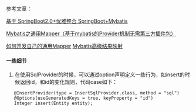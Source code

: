 参考文章：

[基于 SpringBoot2.0+优雅整合 SpringBoot+Mybatis](https://segmentfault.com/a/1190000017211657)

[Mybatis之通用Mapper（基于mybatis的Provider机制无需第三方插件包）](https://blog.csdn.net/mayfly_hml/article/details/88846479)

[如何开发自己的通用Mapper](https://blog.csdn.net/isea533/article/details/41892319)
[Mybatis高级结果映射](https://blog.csdn.net/u010714901/article/details/108328508)
#### 一些细节
1. 在使用SqlProvider的时候，可以通过option声明定义一些行为，如insert的时候返回id，和id的变化规则，代码case如下：
```
   @InsertProvider(type = InsertSqlProvider.class, method = "sql")
   @Options(useGeneratedKeys = true, keyProperty = "id")
   Integer insert(Entity entity);
```